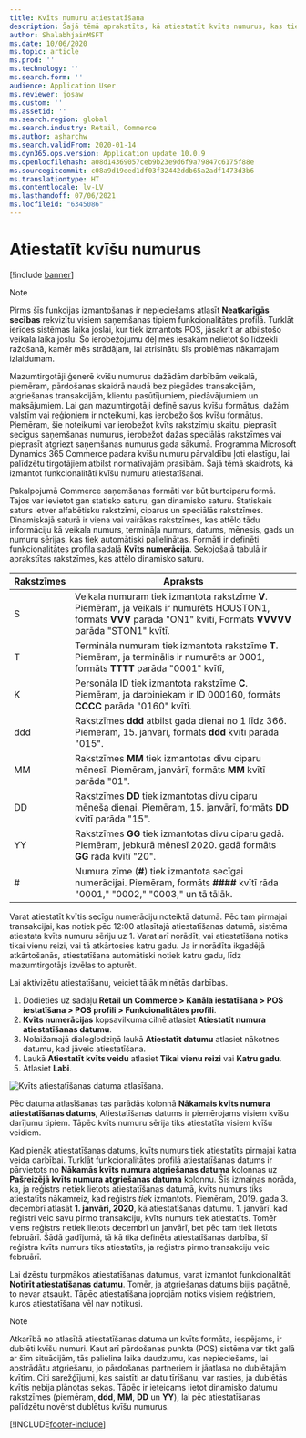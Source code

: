 ```yaml
---
title: Kvīts numuru atiestatīšana
description: Šajā tēmā aprakstīts, kā atiestatīt kvīts numurus, kas tiek izmantoti dažādām darbībām vēlamajā datumā (piemēram, finanšu gadā vai kalendārajā gadā).
author: ShalabhjainMSFT
ms.date: 10/06/2020
ms.topic: article
ms.prod: ''
ms.technology: ''
ms.search.form: ''
audience: Application User
ms.reviewer: josaw
ms.custom: ''
ms.assetid: ''
ms.search.region: global
ms.search.industry: Retail, Commerce
ms.author: asharchw
ms.search.validFrom: 2020-01-14
ms.dyn365.ops.version: Application update 10.0.9
ms.openlocfilehash: a08d14369057ceb9b23e9d6f9a79847c6175f88e
ms.sourcegitcommit: c08a9d19eed1df03f32442ddb65a2adf1473d3b6
ms.translationtype: HT
ms.contentlocale: lv-LV
ms.lasthandoff: 07/06/2021
ms.locfileid: "6345086"
---
```

# <a name="reset-receipt-numbers"></a>Atiestatīt kvīšu numurus 

[!include [banner](includes/banner.md)]

> [!NOTE]
> Pirms šīs funkcijas izmantošanas ir nepieciešams atlasīt **Neatkarīgās secības** rekvizītu visiem saņemšanas tipiem funkcionalitātes profilā. Turklāt ierīces sistēmas laika joslai, kur tiek izmantots POS, jāsakrīt ar atbilstošo veikala laika joslu. Šo ierobežojumu dēļ mēs iesakām nelietot šo līdzekli ražošanā, kamēr mēs strādājam, lai atrisinātu šīs problēmas nākamajam izlaidumam. 

Mazumtirgotāji ģenerē kvīšu numurus dažādām darbībām veikalā, piemēram, pārdošanas skaidrā naudā bez piegādes transakcijām, atgriešanas transakcijām, klientu pasūtījumiem, piedāvājumiem un maksājumiem. Lai gan mazumtirgotāji definē savus kvīšu formātus, dažām valstīm vai reģioniem ir noteikumi, kas ierobežo šos kvīšu formātus. Piemēram, šie noteikumi var ierobežot kvīts rakstzīmju skaitu, pieprasīt secīgus saņemšanas numurus, ierobežot dažas speciālās rakstzīmes vai pieprasīt atgriezt saņemšanas numurus gada sākumā. Programma Microsoft Dynamics 365 Commerce padara kvīšu numuru pārvaldību ļoti elastīgu, lai palīdzētu tirgotājiem atbilst normatīvajām prasībām. Šajā tēmā skaidrots, kā izmantot funkcionalitāti kvīšu numuru atiestatīšanai.

Pakalpojumā Commerce saņemšanas formāti var būt burtciparu formā. Tajos var ievietot gan statisko saturu, gan dinamisko saturu. Statiskais saturs ietver alfabētisku rakstzīmi, ciparus un speciālās rakstzīmes. Dinamiskajā saturā ir viena vai vairākas rakstzīmes, kas attēlo tādu informāciju kā veikala numurs, termināļa numurs, datums, mēnesis, gads un numuru sērijas, kas tiek automātiski palielinātas. Formāti ir definēti funkcionalitātes profila sadaļā **Kvīts numerācija**. Sekojošajā tabulā ir aprakstītas rakstzīmes, kas attēlo dinamisko saturu.

| Rakstzīmes | Apraksts |
|------------|-------------|
| S          | Veikala numuram tiek izmantota rakstzīme **V**. Piemēram, ja veikals ir numurēts HOUSTON1, formāts **VVV** parāda "ON1" kvītī, Formāts **VVVVV** parāda "STON1" kvītī. |
| T          | Termināla numuram tiek izmantota rakstzīme **T**. Piemēram, ja terminālis ir numurēts ar 0001, formāts **TTTT** parāda "0001" kvītī, |
| K          | Personāla ID tiek izmantota rakstzīme **C**. Piemēram, ja darbiniekam ir ID 000160, formāts **CCCC** parāda "0160" kvītī. |
| ddd        | Rakstzīmes **ddd** atbilst gada dienai no 1 līdz 366. Piemēram, 15. janvārī, formāts **ddd** kvītī parāda "015". |
| MM         | Rakstzīmes **MM** tiek izmantotas divu ciparu mēnesī. Piemēram, janvārī, formāts **MM** kvītī parāda "01". |
| DD         | Rakstzīmes **DD** tiek izmantotas divu ciparu mēneša dienai. Piemēram, 15. janvārī, formāts **DD** kvītī parāda "15". |
| YY         | Rakstzīmes **GG** tiek izmantotas divu ciparu gadā. Piemēram, jebkurā mēnesī 2020. gadā formāts **GG** rāda kvītī "20". |
| \#         | Numura zīme (**\#**) tiek izmantota secīgai numerācijai. Piemēram, formāts **####** kvītī rāda "0001," "0002," "0003," un tā tālāk. |

Varat atiestatīt kvītis secīgu numerāciju noteiktā datumā. Pēc tam pirmajai transakcijai, kas notiek pēc 12:00 atlasītajā atiestatīšanas datumā, sistēma atiestata kvīts numuru sēriju uz 1. Varat arī norādīt, vai atiestatīšana notiks tikai vienu reizi, vai tā atkārtosies katru gadu. Ja ir norādīta ikgadējā atkārtošanās, atiestatīšana automātiski notiek katru gadu, līdz mazumtirgotājs izvēlas to apturēt. 

Lai aktivizētu atiestatīšanu, veiciet tālāk minētās darbības.

1. Dodieties uz sadaļu **Retail un Commerce \> Kanāla iestatīšana \> POS iestatīšana \> POS profili \> Funkcionalitātes profili**.
1. **Kvīts numerācijas** kopsavilkuma cilnē atlasiet **Atiestatīt numura atiestatīšanas datumu**.
1. Nolaižamajā dialoglodziņā laukā **Atiestatīt datumu** atlasiet nākotnes datumu, kad jāveic atiestatīšana.
1. Laukā **Atiestatīt kvīts veidu** atlasiet **Tikai vienu reizi** vai **Katru gadu**.
1. Atlasiet **Labi**.

![Kvīts atiestatīšanas datuma atlasīšana.](media/Enable_receipt_reset.png "Kvīts atiestatīšanas datuma atlasīšana")

Pēc datuma atlasīšanas tas parādās kolonnā **Nākamais kvīts numura atiestatīšanas datums**, Atiestatīšanas datums ir piemērojams visiem kvīšu darījumu tipiem. Tāpēc kvīts numuru sērija tiks atiestatīta visiem kvīšu veidiem.

Kad pienāk atiestatīšanas datums, kvīts numurs tiek atiestatīts pirmajai katra veida darbībai. Turklāt funkcionalitātes profilā atiestatīšanas datums ir pārvietots no **Nākamās kvīts numura atgriešanas datuma** kolonnas uz **Pašreizējā kvīts numura atgriešanas datuma** kolonnu. Šīs izmaiņas norāda, ka, ja reģistrs netiek lietots atiestatīšanas datumā, kvīts numurs tiks atiestatīts nākamreiz, kad reģistrs *tiek* izmantots. Piemēram, 2019. gada 3. decembrī atlasāt **1. janvāri, 2020**, kā atiestatīšanas datumu. 1. janvārī, kad reģistri veic savu pirmo transakciju, kvīts numurs tiek atiestatīts. Tomēr viens reģistrs netiek lietots decembrī un janvārī, bet pēc tam tiek lietots februārī. Šādā gadījumā, tā kā tika definēta atiestatīšanas darbība, šī reģistra kvīts numurs tiks atiestatīts, ja reģistrs pirmo transakciju veic februārī.

Lai dzēstu turpmākos atiestatīšanas datumus, varat izmantot funkcionalitāti **Notīrīt atiestatīšanas datumu**. Tomēr, ja atgriešanas datums bijis pagātnē, to nevar atsaukt. Tāpēc atiestatīšana joprojām notiks visiem reģistriem, kuros atiestatīšana vēl nav notikusi.

> [!NOTE]
> Atkarībā no atlasītā atiestatīšanas datuma un kvīts formāta, iespējams, ir dublēti kvīšu numuri. Kaut arī pārdošanas punkta (POS) sistēma var tikt galā ar šīm situācijām, tās palielina laika daudzumu, kas nepieciešams, lai apstrādātu atgriešanu, jo pārdošanas partneriem ir jāatlasa no dublētajām kvītīm. Citi sarežģījumi, kas saistīti ar datu tīrīšanu, var rasties, ja dublētās kvītis nebija plānotas sekas. Tāpēc ir ieteicams lietot dinamisko datumu rakstzīmes (piemēram, **ddd**, **MM**, **DD** un **YY**), lai pēc atiestatīšanas palīdzētu novērst dublētus kvīšu numurus.


[!INCLUDE[footer-include](../includes/footer-banner.md)]